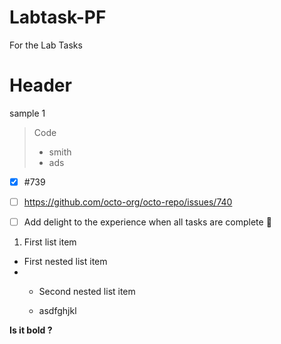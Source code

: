 # Labtask-PF
For the Lab Tasks

# Header
sample 1 


> Code
> * smith
> * ads

 - [x] #739
 - [ ] https://github.com/octo-org/octo-repo/issues/740
 - [ ] Add delight to the experience when all tasks are
complete :tada:


1. First list item
- First nested list item
- - Second nested list item
 
  - asdfghjkl
 
**Is it bold ?**
